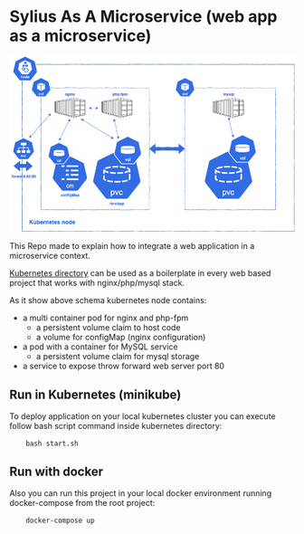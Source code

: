 # Sylius As A Microservice (web app as a microservice)

![](docs/images/kubernetes-nginx-php-fpm-mysql.png)

This Repo made to explain how to integrate a web application in a microservice context.

[Kubernetes directory](https://github.com/sergioska/sylius-as-a-microservice/tree/master/kubernetes) can be used as a boilerplate in every web based project that works with nginx/php/mysql stack.

As it show above schema kubernetes node contains:

* a multi container pod for nginx and php-fpm
    * a persistent volume claim to host code
    * a volume for configMap (nginx configuration)
* a pod with a container for MySQL service
    * a persistent volume claim for mysql storage
* a service to expose throw forward web server port 80

## Run in Kubernetes (minikube)

To deploy application on your local kubernetes cluster you can execute follow bash script command inside kubernetes directory:

```
    bash start.sh
```


## Run with docker

Also you can run this project in your local docker environment running docker-compose from the root project:

```
    docker-compose up
```



